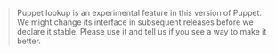 > Puppet lookup is an experimental feature in this version of Puppet. We might change its interface in subsequent releases before we declare it stable. Please use it and tell us if you see a way to make it better.
